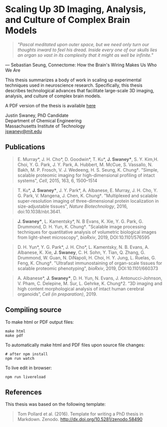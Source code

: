 # Scaling Up 3D Imaging, Analysis, and Culture of Complex Brain Models

> *"Pascal meditated upon outer space, but we need only turn our thoughts inward
> to feel his dread. Inside every one of our skulls lies an organ so vast in its
> complexity that it might as well be infinite."*  

― Sebastian Seung, Connectome: How the Brain's Wiring Makes Us Who We Are 

This thesis summarizes a body of work in scaling up experimental techniques used
in neuroscience research. Specifically, this thesis describes technological
advances that facilitate large-scale 3D imaging, analysis, and culture of
complex brain models.

A PDF version of the thesis is available [here](output/thesis.pdf)

Justin Swaney, PhD Candidate  
Department of Chemical Engineering  
Massachusetts Institute of Technology  
jswaney@mit.edu

## Publications

> E. Murray*, J. H. Cho*, D. Goodwin*, T. Ku*, **J. Swaney\***, S. Y. Kim,H. Choi, Y. G. Park, J. Y. Park, A. Hubbert, M. McCue, S. Vassallo, N. Bakh, M. P. Frosch, V. J. Wedeeng, H. S. Seung, K. Chung†. "Simple, scalable proteomic imaging for high-dimensional profiling of intact systems", *Cell*, 2015, 163, 6, 1500–1514 

> T. Ku*, **J. Swaney\***, J. Y. Park*, A. Albanese, E. Murray, J. H. Cho, Y. G. Park, V. Mangena, J. Chen, K. Chung†. "Multiplexed and scalable super-resolution imaging of three-dimensional protein localization in size-adjustable tissues", *Nature Biotechnology*, 2016, doi:10.1038/nbt.3641. 

> **J. Swaney\***, L. Kamentsky*, N. B Evans, K. Xie, Y. G. Park, G. Drummond, D. H. Yun, K. Chung†. "Scalable image processing techniques for quantitative analysis of volumetric biological images from light-sheet microscopy", *bioRxiv*, 2019, DOI:10.1101/576595 

> D. H. Yun*, Y. G. Park*, J. H. Cho*, L. Kamentsky, N. B. Evans, A. Albanese, K. Xie, **J. Swaney**, C. H. Sohn, Y. Tian, Q. Zhang, G. Drummond, W. Guan, N. DiNapoli, H. Choi, H. Y. Jung, L. Ruelas, G. Feng, K. Chung†. "Ultrafast immunostaining of organ-scale tissues for scalable proteomic phenotyping", *bioRxiv*, 2019, DOI:10.1101/660373 

> A. Albanese*, **J. Swaney\***, D. H. Yun, N. Evans, J. Antonucci-Johnson, V. Pham, C. Delepine, M. Sur, L. Gehrke, K. Chung†2. “3D imaging and high content morphological analysis of intact human cerebral organoids”, *Cell (in preparation)*, 2019. 

## Compiling source

To make html or PDF output files:

```
make html
make pdf
```

To automatically make html and PDF files upon source file changes:

```
# after npm install
npm run watch
```

To live edit in browser:

```
npm run livereload
```

## References

This thesis was based on the following template:

> Tom Pollard et al. (2016). Template for writing a PhD thesis in Markdown. Zenodo. http://dx.doi.org/10.5281/zenodo.58490